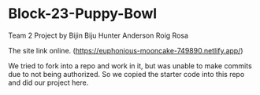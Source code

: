 # Block-23-Puppy-Bowl
Team 2 Project by 
Bijin Biju
Hunter Anderson
Roig Rosa

The site link online.
(https://euphonious-mooncake-749890.netlify.app/)

We tried to fork into a repo and work in it, but was unable to make commits due to not being authorized. So we copied the starter code into this repo and did our project here.
